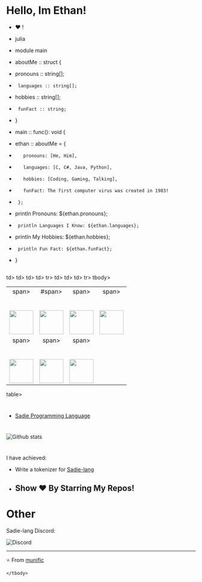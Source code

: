 # Hello, Im Ethan!

-  ❤️   !

-  julia
-  module main

-  aboutMe :: struct {
-    pronouns :: string[];
-      languages :: string[];
-    hobbies :: string[];
-      funFact :: string;
-  }

-  main :: func(): void {
-    ethan :: aboutMe = {
-        pronouns: [He, Him],
-        languages: [C, C#, Java, Python],
-        hobbies: [Coding, Gaming, Talking],
-        funFact: The first computer virus was created in 1983!
-      };

-    println Pronouns: ${ethan.pronouns};
-      println Languages I Know: ${ethan.languages};
-    println My Hobbies: ${ethan.hobbies};
-      println Fun Fact: ${ethan.funFact};
-  }

##   

<table>
    <tbody>
          <tr valign=top>
                  <td width=25% align=center>
                            <span></span>span><br><br><br>
                            <img height=64px src=https://cdn.svgporn.com/logos/c.svg>
                  </td>td>
                  <td width=25% align=center>
                            <span>#</span>span><br><br><br>
                            <img height=64px src=https://cdn.svgporn.com/logos/c-sharp.svg>
                  </td>td>
                  <td width=25% align=center>
                            <span></span>span><br><br><br>
                            <img height=64px src=https://cdn.svgporn.com/logos/java.svg>
                  </td>td>
                  <td width=25% align=center>
                            <span></span>span><br><br><br>
                            <img height=64px src=https://cdn.svgporn.com/logos/python.svg>
                  </td>td>
          </tr>tr>
          <tr valign=top>
                  <td width=25% align=center>
                            <span>  </span>span><br><br><br>
                            <img height=64px src=https://cdn.worldvectorlogo.com/logos/sublime-text.svg>
                  </td>td>
                  <td width=25% align=center>
                            <span></span>span><br><br><br>
                            <img height=64px src=https://cdn.svgporn.com/logos/git-icon.svg>
                  </td>td>
                  <td width=25% align=center>
                            <span>  </span>span><br><br><br>
                            <img height=64px src=https://cdn.svgporn.com/logos/visual-studio-code.svg>
                  </td>td>
          </tr>tr>
    </tbody>tbody>
</table>table>

#   

-  [Sadie Programming Language](https://github.com/sadie-lang/Sadie)

#  

![Github stats](https://github-readme-stats.vercel.app/api?username=munific&show_icons=true&hide_border=true)

#      
I have achieved:
- Write a tokenizer for [Sadie-lang](https://github.com/sadie-lang/Sadie)

- ## Show ❤️ By Starring My Repos!

# Other
Sadie-lang Discord:

![Discord](https://img.shields.io/discord/731577337686130858?label=Join%20The%20DIscord%21&logo=Sadie%20Lang&style=for-the-badge)

---

 ⭐️ From [munific](https://github.com/munific)
 
    </tbody>
</table>
